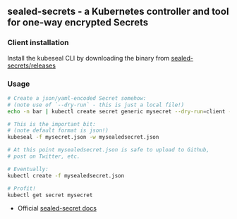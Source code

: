 ## sealed-secrets -  a Kubernetes controller and tool for one-way encrypted Secrets 

### Client installation

Install the kubeseal CLI by downloading the binary from [sealed-secrets/releases](https://github.com/bitnami-labs/sealed-secrets/releases/tag/v0.26.2)

### Usage

```sh
# Create a json/yaml-encoded Secret somehow:
# (note use of `--dry-run` - this is just a local file!)
echo -n bar | kubectl create secret generic mysecret --dry-run=client --from-file=foo=/dev/stdin -o json >mysecret.json

# This is the important bit:
# (note default format is json!)
kubeseal -f mysecret.json -w mysealedsecret.json

# At this point mysealedsecret.json is safe to upload to Github,
# post on Twitter, etc.

# Eventually:
kubectl create -f mysealedsecret.json

# Profit!
kubectl get secret mysecret
```

* Official [sealed-secret docs](https://github.com/bitnami-labs/sealed-secrets#overview)
